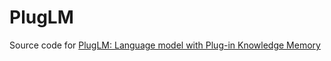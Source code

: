 # PlugLM
Source code for [PlugLM: Language model with Plug-in Knowledge Memory](https://openreview.net/forum?id=Plr5l7r0jY6)

